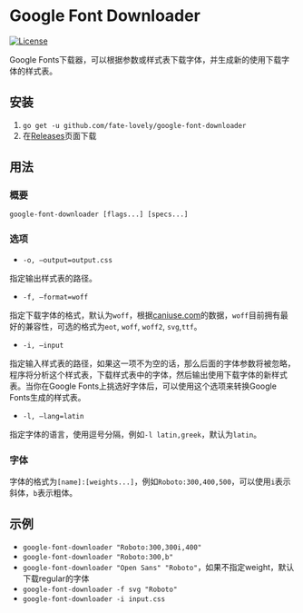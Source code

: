 # Google Font Downloader

[![License](http://img.shields.io/badge/license-MIT-blue.svg?style=flat-square)](http://mit-license.org/2016)

Google Fonts下载器，可以根据参数或样式表下载字体，并生成新的使用下载字体的样式表。

## 安装

1. `go get -u github.com/fate-lovely/google-font-downloader`
2. 在[Releases](https://github.com/fate-lovely/google-font-downloader/releases)页面下载

## 用法

### 概要

`google-font-downloader [flags...] [specs...]`

### 选项

- `-o, —output=output.css`

指定输出样式表的路径。

- `-f, —format=woff`

指定下载字体的格式，默认为`woff`，根据[caniuse.com](http://caniuse.com/#search=woff)的数据，`woff`目前拥有最好的兼容性，可选的格式为`eot`, `woff`, `woff2`, `svg`,`ttf`。

- `-i, —input`

指定输入样式表的路径，如果这一项不为空的话，那么后面的字体参数将被忽略，程序将分析这个样式表，下载样式表中的字体，然后输出使用下载字体的新样式表。当你在Google Fonts上挑选好字体后，可以使用这个选项来转换Google Fonts生成的样式表。

- `-l, —lang=latin`

指定字体的语言，使用逗号分隔，例如`-l latin,greek`，默认为`latin`。

### 字体

字体的格式为`[name]:[weights...]`，例如`Roboto:300,400,500`，可以使用`i`表示斜体，`b`表示粗体。

## 示例

- `google-font-downloader "Roboto:300,300i,400"`
- `google-font-downloader "Roboto:300,b"`
- `google-font-downloader "Open Sans" "Roboto"`，如果不指定weight，默认下载regular的字体
- `google-font-downloader -f svg "Roboto"`
- `google-font-downloader -i input.css`



